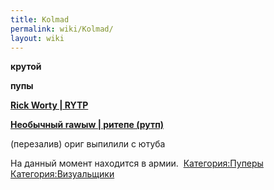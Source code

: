 ```yaml
---
title: Kolmad
permalink: wiki/Kolmad/
layout: wiki
---
```


**крутой**

**пупы**

**[Rick Worty \| RYTP](https://www.youtube.com/watch?v=f8_KzbTU0yA)**

**[Необычный rawыw \| ритепе (рутп)](https://youtu.be/fGnnTGKmwW4)**

(перезалив) ориг выпилили с ютуба 

На данный момент находится в армии. 
[Категория:Пуперы](Категория:Пуперы "wikilink")
[Категория:Визуальщики](Категория:Визуальщики "wikilink")
